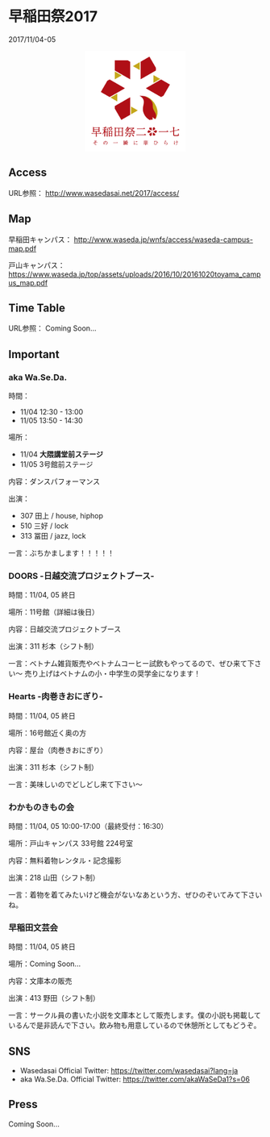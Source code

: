 # 早稲田祭2017
2017/11/04-05

<p><img alt="original" src="/figure/wasesai17logo.png"
style="display:block;margin-left:auto;margin-right:auto;"
width="200px" />
</p>

## Access
URL参照：
http://www.wasedasai.net/2017/access/

## Map
早稲田キャンパス：
http://www.waseda.jp/wnfs/access/waseda-campus-map.pdf

戸山キャンパス：
https://www.waseda.jp/top/assets/uploads/2016/10/20161020toyama_campus_map.pdf

## Time Table
URL参照：
Coming Soon...

## Important

### aka Wa.Se.Da.
時間：
- 11/04 12:30 - 13:00
- 11/05 13:50 - 14:30

場所：
- 11/04 **大隈講堂前ステージ**
- 11/05 3号館前ステージ

内容：ダンスパフォーマンス

出演：
- 307 田上 / house, hiphop
- 510 三好 / lock
- 313 冨田 / jazz, lock

一言：ぶちかまします！！！！！

### DOORS -日越交流プロジェクトブース-
時間：11/04, 05 終日

場所：11号館（詳細は後日）

内容：日越交流プロジェクトブース

出演：311 杉本（シフト制）

一言：ベトナム雑貨販売やベトナムコーヒー試飲もやってるので、ぜひ来て下さい〜
売り上げはベトナムの小・中学生の奨学金になります！

### Hearts -肉巻きおにぎり-
時間：11/04, 05 終日

場所：16号館近く奥の方

内容：屋台（肉巻きおにぎり）

出演：311 杉本（シフト制）

一言：美味しいのでどしどし来て下さい〜

### わかものきもの会
時間：11/04, 05 10:00-17:00（最終受付：16:30）

場所：戸山キャンパス 33号館 224号室　

内容：無料着物レンタル・記念撮影

出演：218 山田（シフト制）

一言：着物を着てみたいけど機会がないなあという方、ぜひのぞいてみて下さいね。

### 早稲田文芸会
時間：11/04, 05 終日

場所：Coming Soon...

内容：文庫本の販売

出演：413 野田（シフト制）

一言：サークル員の書いた小説を文庫本として販売します。僕の小説も掲載しているんで是非読んで下さい。飲み物も用意しているので休憩所としてもどうぞ。

## SNS
- Wasedasai Official Twitter:  https://twitter.com/wasedasai?lang=ja
- aka Wa.Se.Da. Official Twitter: https://twitter.com/akaWaSeDa1?s=06


## Press
Coming Soon...
